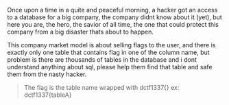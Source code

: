 Once upon a time in a quite and peaceful morning, a hacker got an access to a database for a big company, the company didnt know about it (yet), but here you are, the hero, the savior of all time, the one that could protect this company from a big disaster thats about to happen.

This company market model is about selling flags to the user, and there is exactly only one table that contains flag in one of the column name, but problem is there are thousands of tables in the database and i dont understand anything about sql, please help them find that table and safe them from the nasty hacker.

> The flag is the table name wrapped with dctf1337{}
> ex: dctf1337{tableA}